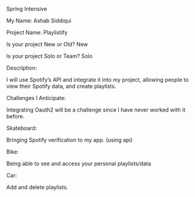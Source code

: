 ﻿Spring Intensive

My Name: Ashab Siddiqui

Project Name: Playlistify

Is your project New or Old? New

Is your project Solo or Team? Solo

Description:

I will use Spotify’s API and integrate it into my project, allowing people to view their Spotify data, and create playlists. 

Challenges I Anticipate:

Integrating Oauth2 will be a challenge since I have never worked with it before. 

Skateboard:

Bringing Spotify verification to my app. (using api)

Bike:

Being able to see and access your personal playlists/data

Car:

Add and delete playlists. 

